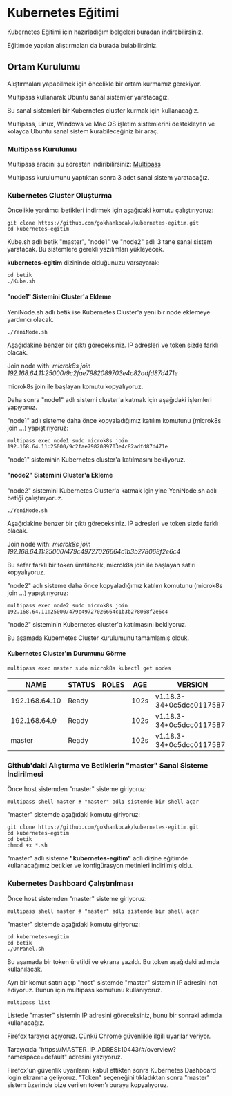 # Kubernetes Eğitimi

Kubernetes Eğitimi için hazırladığım belgeleri buradan indirebilirsiniz.

Eğitimde yapılan alıştırmaları da burada bulabilirsiniz.

## Ortam Kurulumu

Alıştırmaları yapabilmek için öncelikle bir ortam kurmamız gerekiyor.

Multipass kullanarak Ubuntu sanal sistemler yaratacağız.

Bu sanal sistemleri bir Kubernetes cluster kurmak için kullanacağız.

Multipass, Linux, Windows ve Mac OS işletim sistemlerini destekleyen ve kolayca Ubuntu sanal sistem kurabileceğiniz bir araç.

### Multipass Kurulumu

Multipass aracını şu adresten indiribilirsiniz:
[Multipass](https://multipass.run/)

Multipass kurulumunu yaptıktan sonra 3 adet sanal sistem yaratacağız.

### Kubernetes Cluster Oluşturma

Öncelikle yardımcı betikleri indirmek için aşağıdaki komutu çalıştırıyoruz:

```shell
git clone https://github.com/gokhankocak/kubernetes-egitim.git
cd kubernetes-egitim
```

Kube.sh adlı betik "master", "node1" ve "node2" adlı 3 tane sanal sistem yaratacak.
Bu sistemlere gerekli yazılımları yükleyecek.

**kubernetes-egitim** dizininde olduğunuzu varsayarak:

```shell
cd betik
./Kube.sh
```

#### "node1" Sistemini Cluster'a Ekleme

YeniNode.sh adlı betik ise Kubernetes Cluster'a yeni bir node eklemeye yardımcı olacak.

```shell
./YeniNode.sh
```

Aşağıdakine benzer bir çıktı göreceksiniz. IP adresleri ve token sizde farklı olacak.

Join node with: *microk8s join 192.168.64.11:25000/9c2fae7982089703e4c82adfd87d471e*

microk8s join ile başlayan komutu kopyalıyoruz.

Daha sonra "node1" adlı sistemi cluster'a katmak için aşağıdaki işlemleri yapıyoruz.

"node1" adlı sisteme daha önce kopyaladığımız katılım komutunu (microk8s join ...) yapıştırıyoruz:

```shell
multipass exec node1 sudo microk8s join 192.168.64.11:25000/9c2fae7982089703e4c82adfd87d471e
```

"node1" sisteminin Kubernetes cluster'a katılmasını bekliyoruz.

#### "node2" Sistemini Cluster'a Ekleme

"node2" sistemini Kubernetes Cluster'a katmak için yine YeniNode.sh adlı betiği çalıştırıyoruz.
```shell
./YeniNode.sh
```

Aşağıdakine benzer bir çıktı göreceksiniz. IP adresleri ve token sizde farklı olacak.

Join node with: *microk8s join 192.168.64.11:25000/479c49727026664c1b3b278068f2e6c4*

Bu sefer farklı bir token üretilecek, microk8s join ile başlayan satırı kopyalıyoruz.

"node2" adlı sisteme daha önce kopyaladığımız katılım komutunu (microk8s join ...) yapıştırıyoruz:

```shell
multipass exec node2 sudo microk8s join 192.168.64.11:25000/479c49727026664c1b3b278068f2e6c4
```

"node2" sisteminin Kubernetes cluster'a katılmasını bekliyoruz.

Bu aşamada Kubernetes Cluster kurulumunu tamamlamış olduk.

#### Kubernetes Cluster'ın Durumunu Görme

```shell
multipass exec master sudo microk8s kubectl get nodes
```

| NAME         |   STATUS   |  ROLES |   AGE   | VERSION                   |
|--------------|------------|--------|---------|---------------------------|
|192.168.64.10 |  Ready     | <none> |   102s  | v1.18.3-34+0c5dcc01175871 |
|192.168.64.9  |  Ready     | <none> |   102s  | v1.18.3-34+0c5dcc01175871 |
|master        |  Ready     | <none> |   102s  | v1.18.3-34+0c5dcc01175871 |


### Github'daki Alıştırma ve Betiklerin "master" Sanal Sisteme İndirilmesi

Önce host sistemden "master" sisteme giriyoruz:

```shell
multipass shell master # "master" adlı sistemde bir shell açar
```

"master" sistemde aşağıdaki komutu giriyoruz:

```shell
git clone https://github.com/gokhankocak/kubernetes-egitim.git
cd kubernetes-egitim
cd betik
chmod +x *.sh
```

"master" adlı sisteme **"kubernetes-egitim"** adlı dizine eğitimde kullanacağımız betikler ve konfigürasyon metinleri indirilmiş oldu.

### Kubernetes Dashboard Çalıştırılması

Önce host sistemden "master" sisteme giriyoruz:

```shell
multipass shell master # "master" adlı sistemde bir shell açar
```

"master" sistemde aşağıdaki komutu giriyoruz:

```shell
cd kubernetes-egitim
cd betik
./OnPanel.sh
```
Bu aşamada bir token üretildi ve ekrana yazıldı. Bu token aşağıdaki adımda kullanılacak.

Ayrı bir komut satırı açıp "host" sistemde "master" sistemin IP adresini not ediyoruz.
Bunun için multipass komutunu kullanıyoruz.

```shell
multipass list
```

Listede "master" sistemin IP adresini göreceksiniz, bunu bir sonraki adımda kullanacağız.

Firefox tarayıcı açıyoruz. Çünkü Chrome güvenlikle ilgili uyarılar veriyor.

Tarayıcıda "https://MASTER_IP_ADRESI:10443/#/overview?namespace=default" adresini yazıyoruz.

Firefox'un güvenlik uyarılarını kabul ettikten sonra Kubernetes Dashboard login ekranına geliyoruz.
"Token" seçeneğini tıkladıktan sonra "master" sistem üzerinde bize verilen token'ı buraya kopyalıyoruz.
